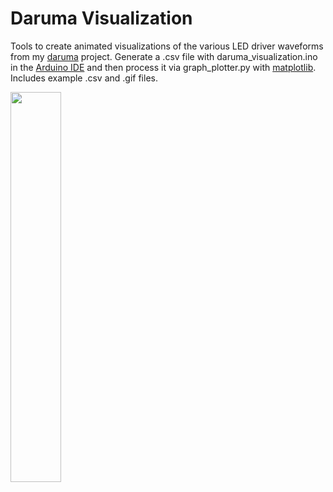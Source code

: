 # Daruma Visualization

Tools to create animated visualizations of the various LED driver waveforms from my [daruma](https://github.com/minlav/daruma) project. Generate a .csv file with daruma_visualization.ino in the [Arduino IDE](https://www.arduino.cc/en/software) and then process it via graph_plotter.py with [matplotlib](https://matplotlib.org/).
Includes example .csv and .gif files.

<img src="https://github.com/minlav/daruma-visualization/blob/main/Sin8.gif" width=40% height=40%>
